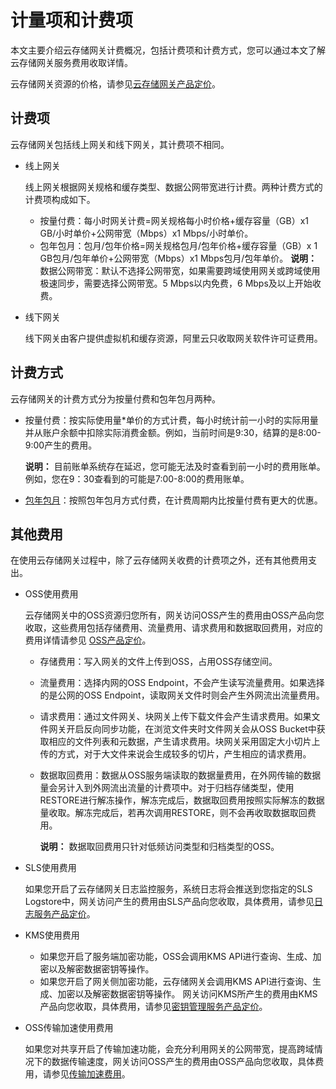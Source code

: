 # 计量项和计费项

本文主要介绍云存储网关计费概况，包括计费项和计费方式，您可以通过本文了解云存储网关服务费用收取详情。

云存储网关资源的价格，请参见[云存储网关产品定价](https://www.aliyun.com/price/product?spm=5176.144914.752642.btn2.4fb67d70aqt177#/hcs_sgw/detail)。

## 计费项

云存储网关包括线上网关和线下网关，其计费项不相同。

-   线上网关

    线上网关根据网关规格和缓存类型、数据公网带宽进行计费。两种计费方式的计费项构成如下。

    -   按量付费：每小时网关计费=网关规格每小时价格+缓存容量（GB）x1 GB/小时单价+公网带宽（Mbps）x1 Mbps/小时单价。
    -   包年包月：包月/包年价格=网关规格包月/包年价格+缓存容量（GB）x 1 GB包月/包年单价+公网带宽（Mbps）x1 Mbps包月/包年单价。
    **说明：** 数据公网带宽：默认不选择公网带宽，如果需要跨域使用网关或跨域使用极速同步，需要选择公网带宽。5 Mbps以内免费，6 Mbps及以上开始收费。

-   线下网关

    线下网关由客户提供虚拟机和缓存资源，阿里云只收取网关软件许可证费用。


## 计费方式

云存储网关的计费方式分为按量付费和包年包月两种。

-   按量付费：按实际使用量\*单价的方式计费，每小时统计前一小时的实际用量并从账户余额中扣除实际消费金额。例如，当前时间是9:30，结算的是8:00-9:00产生的费用。

    **说明：** 目前账单系统存在延迟，您可能无法及时查看到前一小时的费用账单。例如，您在9：30查看到的可能是7:00-8:00的费用账单。

-   [包年包月](/intl.zh-CN/计量计费/包年包月/购买云存储网关.md)：按照包年包月方式付费，在计费周期内比按量付费有更大的优惠。

## 其他费用

在使用云存储网关过程中，除了云存储网关收费的计费项之外，还有其他费用支出。

-   OSS使用费用

    云存储网关中的OSS资源归您所有，网关访问OSS产生的费用由OSS产品向您收取，这些费用包括存储费用、流量费用、请求费用和数据取回费用，对应的费用详情请参见 [OSS产品定价](https://www.aliyun.com/price/product?spm=a2c4g.11186623.2.13.12847b552H1YA7#/oss/detail)。

    -   存储费用：写入网关的文件上传到OSS，占用OSS存储空间。
    -   流量费用：选择内网的OSS Endpoint，不会产生读写流量费用。如果选择的是公网的OSS Endpoint，读取网关文件时则会产生外网流出流量费用。
    -   请求费用：通过文件网关、块网关上传下载文件会产生请求费用。如果文件网关开启反向同步功能，在浏览文件夹时文件网关会从OSS Bucket中获取相应的文件列表和元数据，产生请求费用。块网关采用固定大小切片上传的方式，对于大文件来说会生成较多的切片，产生相应的请求费用。
    -   数据取回费用：数据从OSS服务端读取的数据量费用，在外网传输的数据量会另计入到外网流出流量的计费项中。对于归档存储类型，使用RESTORE进行解冻操作，解冻完成后，数据取回费用按照实际解冻的数据量收取。解冻完成后，若再次调用RESTORE，则不会再收取数据取回费用。

        **说明：** 数据取回费用只针对低频访问类型和归档类型的OSS。

-   SLS使用费用

    如果您开启了云存储网关日志监控服务，系统日志将会推送到您指定的SLS Logstore中，网关访问产生的费用由SLS产品向您收取，具体费用，请参见[日志服务产品定价](https://www.aliyun.com/price/product?spm=a2c4g.11186623.2.13.12847b552H1YA7#/sls/detail)。

-   KMS使用费用

    -   如果您开启了服务端加密功能，OSS会调用KMS API进行查询、生成、加密以及解密数据密钥等操作。
    -   如果您开启了网关侧加密功能，云存储网关会调用KMS API进行查询、生成、加密以及解密数据密钥等操作。
    网关访问KMS所产生的费用由KMS产品向您收取，具体费用，请参见[密钥管理服务产品定价](/intl.zh-CN/产品定价/计费说明.md)。

-   OSS传输加速使用费用

    如果您对共享开启了传输加速功能，会充分利用网关的公网带宽，提高跨域情况下的数据传输速度，网关访问OSS产生的费用由OSS产品向您收取，具体费用，请参见[传输加速费用](/intl.zh-CN/计量计费/计量项和计费项/概述.md)。


